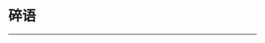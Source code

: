 # 碎语

---


<script src="https://cdn.jsdelivr.net/npm/qexo-static@1.5.0/hexo/talks.min.js"></script>
<link rel="stylesheet" href="https://cdn.jsdelivr.net/npm/qexo-static@1.5.0/hexo/talks.min.css">
<div id="qexot"></div>
<script>showQexoTalks("qexot", "https://admin.yuanning0818.tk", 5)</script>

